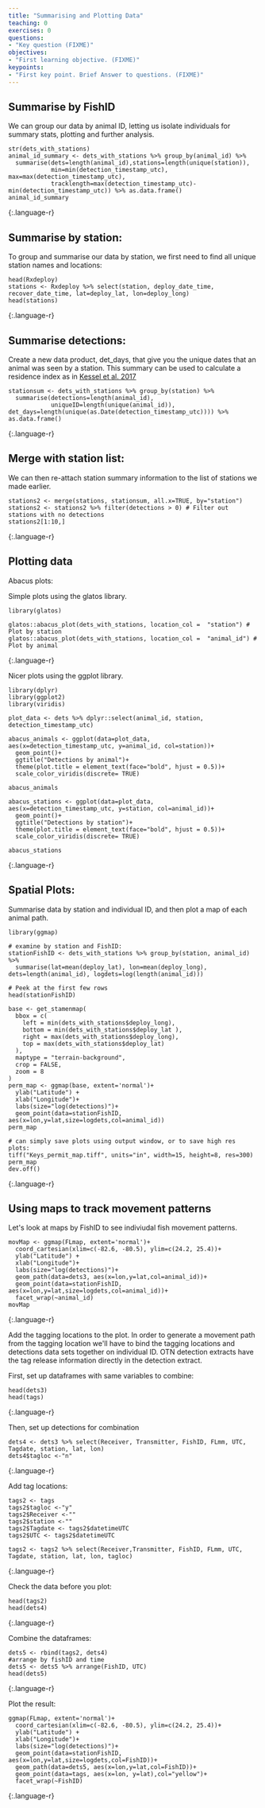 ```yaml
---
title: "Summarising and Plotting Data"
teaching: 0
exercises: 0
questions:
- "Key question (FIXME)"
objectives:
- "First learning objective. (FIXME)"
keypoints:
- "First key point. Brief Answer to questions. (FIXME)"
---
```


## Summarise by FishID

We can group our data by animal ID, letting us isolate individuals for summary stats, plotting and further analysis.
~~~
str(dets_with_stations)
animal_id_summary <- dets_with_stations %>% group_by(animal_id) %>%
  summarise(dets=length(animal_id),stations=length(unique(station)),
            min=min(detection_timestamp_utc), max=max(detection_timestamp_utc), 
            tracklength=max(detection_timestamp_utc)-min(detection_timestamp_utc)) %>% as.data.frame()
animal_id_summary

~~~
{:.language-r}

## Summarise by station:

To group and summarise our data by station, we first need to find all unique station names and locations:
~~~
head(Rxdeploy)
stations <- Rxdeploy %>% select(station, deploy_date_time, recover_date_time, lat=deploy_lat, lon=deploy_long)
head(stations)
~~~
{:.language-r}

## Summarise detections:
Create a new data product, det_days, that give you the unique dates that an animal was seen by a station. This summary
can be used to calculate a residence index as in [Kessel et al. 2017](https://dx.doi.org/10.1007/s00300-015-1723-y)
~~~
stationsum <- dets_with_stations %>% group_by(station) %>%
  summarise(detections=length(animal_id),
            uniqueID=length(unique(animal_id)), det_days=length(unique(as.Date(detection_timestamp_utc)))) %>% as.data.frame()
~~~
{:.language-r}

## Merge with station list:

We can then re-attach station summary information to the list of stations we made earlier.

~~~
stations2 <- merge(stations, stationsum, all.x=TRUE, by="station")
stations2 <- stations2 %>% filter(detections > 0) # Filter out stations with no detections
stations2[1:10,]
~~~
{:.language-r}


## Plotting data

Abacus plots:

Simple plots using the glatos library.

~~~
library(glatos)

glatos::abacus_plot(dets_with_stations, location_col =  "station") # Plot by station
glatos::abacus_plot(dets_with_stations, location_col =  "animal_id") # Plot by animal
~~~
{:.language-r}

Nicer plots using the ggplot library.

~~~
library(dplyr)
library(ggplot2)
library(viridis)

plot_data <- dets %>% dplyr::select(animal_id, station, detection_timestamp_utc)

abacus_animals <- ggplot(data=plot_data, aes(x=detection_timestamp_utc, y=animal_id, col=station))+
  geom_point()+
  ggtitle("Detections by animal")+
  theme(plot.title = element_text(face="bold", hjust = 0.5))+
  scale_color_viridis(discrete= TRUE)

abacus_animals

abacus_stations <- ggplot(data=plot_data,  aes(x=detection_timestamp_utc, y=station, col=animal_id))+
  geom_point()+
  ggtitle("Detections by station")+
  theme(plot.title = element_text(face="bold", hjust = 0.5))+
  scale_color_viridis(discrete= TRUE)

abacus_stations
~~~
{:.language-r}


## Spatial Plots:

Summarise data by station and individual ID, and then plot a map of each animal path.

~~~
library(ggmap)

# examine by station and FishID:
stationFishID <- dets_with_stations %>% group_by(station, animal_id) %>%
  summarise(lat=mean(deploy_lat), lon=mean(deploy_long), dets=length(animal_id), logdets=log(length(animal_id)))
  
# Peek at the first few rows
head(stationFishID)

base <- get_stamenmap(
  bbox = c(
    left = min(dets_with_stations$deploy_long),
    bottom = min(dets_with_stations$deploy_lat ), 
    right = max(dets_with_stations$deploy_long), 
    top = max(dets_with_stations$deploy_lat)
  ),
  maptype = "terrain-background", 
  crop = FALSE,
  zoom = 8
)
perm_map <- ggmap(base, extent='normal')+
  ylab("Latitude") +
  xlab("Longitude")+
  labs(size="log(detections)")+
  geom_point(data=stationFishID, aes(x=lon,y=lat,size=logdets,col=animal_id))
perm_map

# can simply save plots using output window, or to save high res plots:
tiff("Keys_permit_map.tiff", units="in", width=15, height=8, res=300)
perm_map
dev.off()
~~~
{:.language-r}


## Using maps to track movement patterns

Let's look at maps by FishID to see indiviudal fish movement patterns.

~~~
movMap <- ggmap(FLmap, extent='normal')+
  coord_cartesian(xlim=c(-82.6, -80.5), ylim=c(24.2, 25.4))+
  ylab("Latitude") +
  xlab("Longitude")+
  labs(size="log(detections)")+
  geom_path(data=dets3, aes(x=lon,y=lat,col=animal_id))+
  geom_point(data=stationFishID, aes(x=lon,y=lat,size=logdets,col=animal_id))+
  facet_wrap(~animal_id)
movMap
~~~
{:.language-r}

Add the tagging locations to the plot. In order to generate a movement path from
the tagging location we'll have to bind the tagging locations and detections data sets together on individual ID.
OTN detection extracts have the tag release information directly in the detection extract.

First, set up dataframes with same variables to combine:
~~~
head(dets3)
head(tags)
~~~
{:.language-r}

Then, set up detections for combination
~~~
dets4 <- dets3 %>% select(Receiver, Transmitter, FishID, FLmm, UTC, Tagdate, station, lat, lon)
dets4$tagloc <-"n"
~~~
{:.language-r}

Add tag locations:
~~~
tags2 <- tags
tags2$tagloc <-"y"
tags2$Receiver <-""
tags2$station <-""
tags2$Tagdate <- tags2$datetimeUTC
tags2$UTC <- tags2$datetimeUTC

tags2 <- tags2 %>% select(Receiver,Transmitter, FishID, FLmm, UTC, Tagdate, station, lat, lon, tagloc)
~~~
{:.language-r}

Check the data before you plot:
~~~
head(tags2)
head(dets4)
~~~
{:.language-r}

Combine the dataframes:
~~~
dets5 <- rbind(tags2, dets4)
#arrange by fishID and time
dets5 <- dets5 %>% arrange(FishID, UTC)
head(dets5)
~~~
{:.language-r}

Plot the result:
~~~
ggmap(FLmap, extent='normal')+
  coord_cartesian(xlim=c(-82.6, -80.5), ylim=c(24.2, 25.4))+
  ylab("Latitude") +
  xlab("Longitude")+
  labs(size="log(detections)")+
  geom_point(data=stationFishID, aes(x=lon,y=lat,size=logdets,col=FishID))+
  geom_path(data=dets5, aes(x=lon,y=lat,col=FishID))+
  geom_point(data=tags, aes(x=lon, y=lat),col="yellow")+
  facet_wrap(~FishID)
~~~
{:.language-r}

